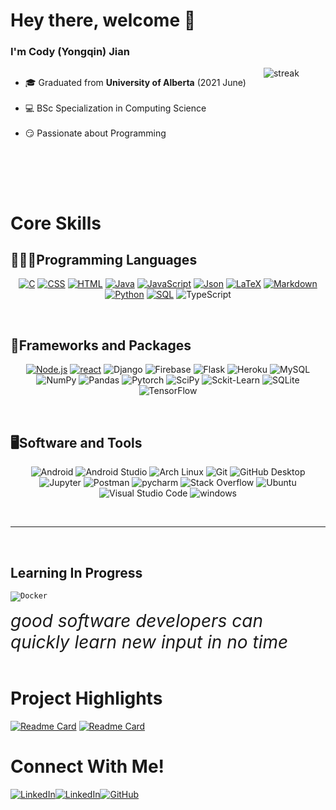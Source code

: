 # Hey there, welcome 👋

### I'm Cody (Yongqin) Jian  

<div style="display:flex">
  <div style="margin-right:2em">
    <ul>
      <li> 🎓 Graduated from <b>University of Alberta</b> (2021 June)</li>
      <br>
      <li> 💻 BSc Specialization in Computing Science  </li>
      <br>
      <li> 😏 Passionate about Programming  </li>
    </ul>
  </div>
  <div>
    <img alt="streak" src="https://readme-stats-curly210102.vercel.app/api/leetcode?username=PuPuBear" />
  </div>
</div>

<br><br>
<br>

# Core Skills
## 👨🏻‍💻Programming Languages

<p align=center>
  <a href="http://www.open-std.org/jtc1/sc22/wg14/"><img alt="C" src="https://custom-icon-badges.herokuapp.com/badge/C-blue?style=for-the-badge&logo=c-in-hexagon&logoColor=white"></a>
  <a href="https://www.w3schools.com/css/"><img alt="CSS" src="https://img.shields.io/badge/CSS-1572B6?style=for-the-badge&logo=css3&logoColor=white"></a>
  <a href="https://www.w3schools.com/html/"><img alt="HTML" src="https://img.shields.io/badge/HTML-E34F26?style=for-the-badge&logo=html5&logoColor=white"></a>
  <a href="https://www.java.com/en/"><img alt="Java" src="https://img.shields.io/badge/Java-007396?style=for-the-badge&logo=java&logoColor=white"></a>
  <a href="https://www.javascript.com/"><img alt="JavaScript" src="https://img.shields.io/badge/JavaScript-F7DF1E?style=for-the-badge&logo=javascript&logoColor=black"></a>
  <a href="https://www.json.org/json-en.html"><img alt="Json" src="https://img.shields.io/badge/-Json-%23808080?style=for-the-badge&logo=json"></a>
  <a href="https://www.latex-project.org/"><img alt="LaTeX" src="https://img.shields.io/badge/LaTeX-008080?style=for-the-badge&logo=LaTeX&logoColor=white"></a>
  <a href="https://daringfireball.net/projects/markdown/basics"><img alt="Markdown" src="https://img.shields.io/badge/Markdown-000000?style=for-the-badge&logo=markdown&logoColor=white"></a>
  <a href="https://www.python.org/"><img alt="Python" src="https://img.shields.io/badge/Python-14354C?style=for-the-badge&logo=python&logoColor=white"></a>
  <a href="https://www.w3schools.com/sql/"><img alt="SQL" src="https://custom-icon-badges.herokuapp.com/badge/SQL-025E8C?style=for-the-badge&logo=database&logoColor=white"></a>
  <img alt="TypeScript" src="https://img.shields.io/badge/TypeScript-3178C6?style=for-the-badge&logo=typescript&logoColor=white">

</p><br>

## 🧰Frameworks and Packages
<p align=center>
  <a href="https://nodejs.org/en/"><img alt="Node.js" src="https://img.shields.io/badge/Node.js-43853D?style=for-the-badge&logo=node.js&logoColor=white"></a>
  <a href="https://reactjs.org/"><img alt="react" src="https://img.shields.io/badge/React-61DAFB?style=for-the-badge&logo=react&logoColor=white" /></a>
  <img alt="Django" src="https://img.shields.io/badge/Django-1AD75C?style=for-the-badge&logo=django">
  <img alt="Firebase" src="https://img.shields.io/badge/Firebase-C28E0D?style=for-the-badge&logo=firebase">
  <img alt="Flask" src="https://img.shields.io/badge/Flask-grey?style=for-the-badge&logo=flask&logoColor=white">
  <img alt="Heroku" src="https://img.shields.io/badge/Heroku-430098?style=for-the-badge&logo=heroku&logoColor=white">
  <img alt="MySQL" src="https://img.shields.io/badge/MySQL-4479A1?style=for-the-badge&logo=mysql&logoColor=white"/></a>
  <img alt="NumPy" src="https://img.shields.io/badge/Numpy-013243?style=for-the-badge&logo=numpy">
  <img alt="Pandas" src="https://img.shields.io/badge/Pandas-150458?style=for-the-badge&logo=pandas&logoColor=white">
  <img alt="Pytorch" src="https://img.shields.io/badge/Pytorch-E7E8DE?style=for-the-badge&logo=pytorch">
  <img alt="SciPy" src="https://img.shields.io/badge/SciPy-8CAAE6?style=for-the-badge&logo=SciPy&logoColor=white">
  <img alt="Sckit-Learn" src="https://img.shields.io/badge/Sckit--Learn-F7931E?style=for-the-badge&logo=Scikit-learn&logoColor=white">
  <img alt="SQLite" src="https://img.shields.io/badge/-SQLite-659CC1?style=for-the-badge&logo=sqlite">
  <img alt="TensorFlow" src="https://img.shields.io/badge/TensorFlow-FF6F00?style=for-the-badge&logo=TensorFlow&logoColor=white">

  <!-- <img alt="React" src="https://img.shields.io/badge/React-20232a?style=for-the-badge&logo=react&logoColor=%2361DAFB"> -->
</p><br>

## 🖥️Software and Tools
<p align=center>
  <img alt="Android" src="https://img.shields.io/badge/Android-3DDC84?style=for-the-badge&logo=android&logoColor=white">
  <img alt="Android Studio" src="https://img.shields.io/badge/Android%20Studio-green?style=for-the-badge&logo=android-studio&logoColor=white">
  <img alt="Arch Linux" src="https://img.shields.io/badge/Linux-FCC624?style=for-the-badge&logo=linux&logoColor=white">
  <img alt="Git" src="https://img.shields.io/badge/Git-F05033.svg?style=for-the-badge&logo=git&logoColor=white">
  <img alt="GitHub Desktop" src="https://img.shields.io/badge/github desktop-181717?style=for-the-badge&logo=github&logoColor=white">
  <img alt="Jupyter" src="https://img.shields.io/badge/Jupyter-F37626.svg?style=for-the-badge&logo=Jupyter&logoColor=white">
  <img alt="Postman" src="https://img.shields.io/badge/Postman-FF6C37?style=for-the-badge&logo=postman&logoColor=white">
  <img alt="pycharm" src="https://img.shields.io/badge/pycharm-1AD117?style=for-the-badge&logo=pycharm&logoColor=black">
  <img alt="Stack Overflow" src="https://img.shields.io/badge/-Stack%20Overflow-FE7A16?style=for-the-badge&logo=stack-overflow&logoColor=white">
  <img alt="Ubuntu" src="https://img.shields.io/badge/ubuntu-E95420?style=for-the-badge&logo=ubuntu&logoColor=white">
  <img alt="Visual Studio Code" src="https://img.shields.io/badge/Visual%20Studio%20Code-0078d7.svg?style=for-the-badge&logo=visual-studio-code&logoColor=white">
  <img alt="windows" src="https://img.shields.io/badge/windows-0078D6?style=for-the-badge&logo=windows&logoColor=white">
</p>

<br>

----
<br>

## Learning In Progress
<code><img alt="Docker" src="https://www.vectorlogo.zone/logos/docker/docker-ar21.svg"></code>
<!-- <code><img alt="TailwindCss" src="https://www.vectorlogo.zone/logos/tailwindcss/tailwindcss-ar21.svg"></code> -->

<i style="font-size:2em">good software developers can quickly learn new input in no time</i>
<br>
<br>

# Project Highlights
[![Readme Card](https://github-readme-stats.vercel.app/api/pin/?username=yongqinjian&repo=Bee)](https://github.com/YongqinJian/Bee)
[![Readme Card](https://github-readme-stats.vercel.app/api/pin/?username=yongqinjian&repo=social-distribution)](https://github.com/yongqinjian/social-distribution)

 



# Connect With Me!
[![LinkedIn](https://img.shields.io/badge/LinkedIn-0773EC?logo=linkedin&logoColor=white)](https://linkedin.com/in/yongqin-jian-b788371a2)[![LinkedIn](https://img.shields.io/badge/Gmail-EA4335?logo=gmail&logoColor=white)](mailto:jianyqgo@gmail.com)[![GitHub](https://img.shields.io/badge/github-black?logo=github&logoColor=white)](https://github.com/yongqinjian)

